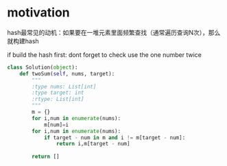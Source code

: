 # motivation
hash最常见的动机：如果要在一堆元素里面频繁查找（通常遍历查询N次），那么就构建hash

if build the hash first:
dont forget to check use the one number twice
```python
class Solution(object):
    def twoSum(self, nums, target):
        """
        :type nums: List[int]
        :type target: int
        :rtype: List[int]
        """
        m = {}
        for i,num in enumerate(nums):
            m[num]=i
        for i,num in enumerate(nums):
            if target - num in m and i != m[target - num]:
                return i,m[target - num]
        
        return []
```